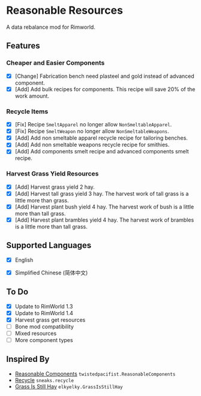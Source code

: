 # Reasonable Resources
A data rebalance mod for Rimworld.

## Features

### Cheaper and Easier Components

- [x] [Change] Fabrication bench need plasteel and gold instead of advanced component.
- [x] [Add] Add bulk recipes for components. This recipe will save 20% of the work amount.

### Recycle Items

- [x] [Fix] Recipe `SmeltApparel` no longer allow `NonSmeltableApparel`.
- [x] [Fix] Recipe `SmeltWeapon`  no longer allow `NonSmeltableWeapons`.
- [x] [Add] Add non smeltable apparel recycle recipe for tailoring benches.
- [x] [Add] Add non smeltable  weapons recycle recipe for smithies.
- [x] [Add] Add components smelt recipe and advanced components smelt recipe.

### Harvest Grass Yield Resources

- [x] [Add] Harvest grass yield 2 hay.
- [x] [Add] Harvest tall grass yield 3 hay. The harvest work of tall grass is a little more than grass.
- [x] [Add] Harvest plant bush yield 4 hay. The harvest work of bush is a little more than tall grass.
- [x] [Add] Harvest plant brambles yield 4 hay. The harvest work of brambles is a little more than tall grass.

## Supported Languages

- [x] English

- [x] Simplified Chinese (简体中文)

## To Do

- [x] Update to RimWorld 1.3
- [x] Update to RimWorld 1.4
- [x] Harvest grass get resources
- [ ] Bone mod compatibility
- [ ] Mixed resources
- [ ] More component types

## Inspired By

* [Reasonable Components](https://steamcommunity.com/sharedfiles/filedetails/?id=1542915888) `twistedpacifist.ReasonableComponents`
* [Recycle](https://steamcommunity.com/sharedfiles/filedetails/?id=1534883539) `sneaks.recycle`
* [Grass Is Still Hay](https://steamcommunity.com/sharedfiles/filedetails/?id=2193891816) `elkyelky.GrassIsStillHay`



